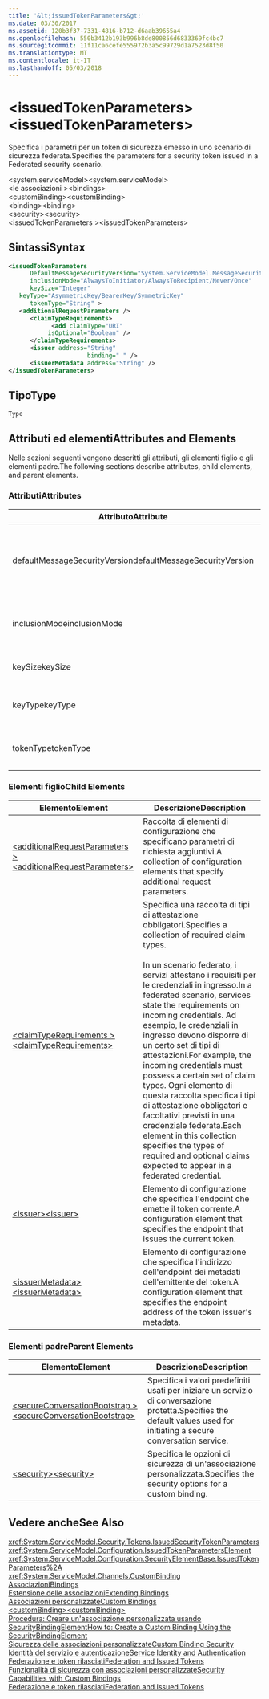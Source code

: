 ```yaml
---
title: '&lt;issuedTokenParameters&gt;'
ms.date: 03/30/2017
ms.assetid: 120b3f37-7331-4816-b712-d6aab39655a4
ms.openlocfilehash: 550b3412b193b996b8de800856d6833369fc4bc7
ms.sourcegitcommit: 11f11ca6cefe555972b3a5c99729d1a7523d8f50
ms.translationtype: MT
ms.contentlocale: it-IT
ms.lasthandoff: 05/03/2018
---
```

# <a name="ltissuedtokenparametersgt"></a><span data-ttu-id="c7887-102">&lt;issuedTokenParameters&gt;</span><span class="sxs-lookup"><span data-stu-id="c7887-102">&lt;issuedTokenParameters&gt;</span></span>
<span data-ttu-id="c7887-103">Specifica i parametri per un token di sicurezza emesso in uno scenario di sicurezza federata.</span><span class="sxs-lookup"><span data-stu-id="c7887-103">Specifies the parameters for a security token issued in a Federated security scenario.</span></span>  
  
 <span data-ttu-id="c7887-104">\<system.serviceModel></span><span class="sxs-lookup"><span data-stu-id="c7887-104">\<system.serviceModel></span></span>  
<span data-ttu-id="c7887-105">\<le associazioni ></span><span class="sxs-lookup"><span data-stu-id="c7887-105">\<bindings></span></span>  
<span data-ttu-id="c7887-106">\<customBinding></span><span class="sxs-lookup"><span data-stu-id="c7887-106">\<customBinding></span></span>  
<span data-ttu-id="c7887-107">\<binding></span><span class="sxs-lookup"><span data-stu-id="c7887-107">\<binding></span></span>  
<span data-ttu-id="c7887-108">\<security></span><span class="sxs-lookup"><span data-stu-id="c7887-108">\<security></span></span>  
<span data-ttu-id="c7887-109">\<issuedTokenParameters ></span><span class="sxs-lookup"><span data-stu-id="c7887-109">\<issuedTokenParameters></span></span>  
  
## <a name="syntax"></a><span data-ttu-id="c7887-110">Sintassi</span><span class="sxs-lookup"><span data-stu-id="c7887-110">Syntax</span></span>  
  
```xml  
<issuedTokenParameters   
      DefaultMessageSecurityVersion="System.ServiceModel.MessageSecurityVersion"  
      inclusionMode="AlwaysToInitiator/AlwaysToRecipient/Never/Once"  
      keySize="Integer"  
   keyType="AsymmetricKey/BearerKey/SymmetricKey"  
      tokenType="String" >  
   <additionalRequestParameters />  
      <claimTypeRequirements>  
            <add claimType="URI"  
           isOptional="Boolean" />  
      </claimTypeRequirements>  
      <issuer address="String"   
                      binding=" " />  
      <issuerMetadata address="String" />   
</issuedTokenParameters>  
```  
  
## <a name="type"></a><span data-ttu-id="c7887-111">Tipo</span><span class="sxs-lookup"><span data-stu-id="c7887-111">Type</span></span>  
 `Type`  
  
## <a name="attributes-and-elements"></a><span data-ttu-id="c7887-112">Attributi ed elementi</span><span class="sxs-lookup"><span data-stu-id="c7887-112">Attributes and Elements</span></span>  
 <span data-ttu-id="c7887-113">Nelle sezioni seguenti vengono descritti gli attributi, gli elementi figlio e gli elementi padre.</span><span class="sxs-lookup"><span data-stu-id="c7887-113">The following sections describe attributes, child elements, and parent elements.</span></span>  
  
### <a name="attributes"></a><span data-ttu-id="c7887-114">Attributi</span><span class="sxs-lookup"><span data-stu-id="c7887-114">Attributes</span></span>  
  
|<span data-ttu-id="c7887-115">Attributo</span><span class="sxs-lookup"><span data-stu-id="c7887-115">Attribute</span></span>|<span data-ttu-id="c7887-116">Descrizione</span><span class="sxs-lookup"><span data-stu-id="c7887-116">Description</span></span>|  
|---------------|-----------------|  
|<span data-ttu-id="c7887-117">defaultMessageSecurityVersion</span><span class="sxs-lookup"><span data-stu-id="c7887-117">defaultMessageSecurityVersion</span></span>|<span data-ttu-id="c7887-118">Specifica le versioni delle specifiche di sicurezza (WS-Security, WS-Trust, WS-Secure Conversation e WS-Security Policy) che devono essere supportate dall'associazione.</span><span class="sxs-lookup"><span data-stu-id="c7887-118">Specifies the versions of the security specifications, (WS-Security, WS-Trust, WS-Secure Conversation and WS-Security Policy) that must be supported by the binding.</span></span> <span data-ttu-id="c7887-119">Questo valore è di tipo <xref:System.ServiceModel.MessageSecurityVersion>.</span><span class="sxs-lookup"><span data-stu-id="c7887-119">This value is of type <xref:System.ServiceModel.MessageSecurityVersion>.</span></span>|  
|<span data-ttu-id="c7887-120">inclusionMode</span><span class="sxs-lookup"><span data-stu-id="c7887-120">inclusionMode</span></span>|<span data-ttu-id="c7887-121">Specifica i requisiti di inclusione del token.</span><span class="sxs-lookup"><span data-stu-id="c7887-121">Specifies the token inclusion requirements.</span></span> <span data-ttu-id="c7887-122">L'attributo è di tipo <xref:System.ServiceModel.Security.Tokens.SecurityTokenInclusionMode>.</span><span class="sxs-lookup"><span data-stu-id="c7887-122">This attribute is of type <xref:System.ServiceModel.Security.Tokens.SecurityTokenInclusionMode>.</span></span>|  
|<span data-ttu-id="c7887-123">keySize</span><span class="sxs-lookup"><span data-stu-id="c7887-123">keySize</span></span>|<span data-ttu-id="c7887-124">Valore intero che specifica le dimensioni di chiave del token.</span><span class="sxs-lookup"><span data-stu-id="c7887-124">An integer that specifies the token key size.</span></span> <span data-ttu-id="c7887-125">Il valore predefinito è 256.</span><span class="sxs-lookup"><span data-stu-id="c7887-125">The default value is 256.</span></span>|  
|<span data-ttu-id="c7887-126">keyType</span><span class="sxs-lookup"><span data-stu-id="c7887-126">keyType</span></span>|<span data-ttu-id="c7887-127">Valore valido di <xref:System.IdentityModel.Tokens.SecurityKeyType> che specifica il tipo di chiave.</span><span class="sxs-lookup"><span data-stu-id="c7887-127">A valid value of <xref:System.IdentityModel.Tokens.SecurityKeyType> that specifies the key type.</span></span> <span data-ttu-id="c7887-128">Il valore predefinito è `SymmetricKey`.</span><span class="sxs-lookup"><span data-stu-id="c7887-128">The default is `SymmetricKey`.</span></span>|  
|<span data-ttu-id="c7887-129">tokenType</span><span class="sxs-lookup"><span data-stu-id="c7887-129">tokenType</span></span>|<span data-ttu-id="c7887-130">Stringa che specifica il tipo di token.</span><span class="sxs-lookup"><span data-stu-id="c7887-130">A string that specifies the token type.</span></span> <span data-ttu-id="c7887-131">Il valore predefinito è http://docs.oasis-open.org/wss/oasis-wss-saml-token-profile-1.1#SAML.</span><span class="sxs-lookup"><span data-stu-id="c7887-131">The default is "http://docs.oasis-open.org/wss/oasis-wss-saml-token-profile-1.1#SAML".</span></span>|  
  
### <a name="child-elements"></a><span data-ttu-id="c7887-132">Elementi figlio</span><span class="sxs-lookup"><span data-stu-id="c7887-132">Child Elements</span></span>  
  
|<span data-ttu-id="c7887-133">Elemento</span><span class="sxs-lookup"><span data-stu-id="c7887-133">Element</span></span>|<span data-ttu-id="c7887-134">Descrizione</span><span class="sxs-lookup"><span data-stu-id="c7887-134">Description</span></span>|  
|-------------|-----------------|  
|[<span data-ttu-id="c7887-135">\<additionalRequestParameters ></span><span class="sxs-lookup"><span data-stu-id="c7887-135">\<additionalRequestParameters></span></span>](../../../../../docs/framework/configure-apps/file-schema/wcf/additionalrequestparameters-element.md)|<span data-ttu-id="c7887-136">Raccolta di elementi di configurazione che specificano parametri di richiesta aggiuntivi.</span><span class="sxs-lookup"><span data-stu-id="c7887-136">A collection of configuration elements that specify additional request parameters.</span></span>|  
|[<span data-ttu-id="c7887-137">\<claimTypeRequirements ></span><span class="sxs-lookup"><span data-stu-id="c7887-137">\<claimTypeRequirements></span></span>](../../../../../docs/framework/configure-apps/file-schema/wcf/claimtyperequirements-element.md)|<span data-ttu-id="c7887-138">Specifica una raccolta di tipi di attestazione obbligatori.</span><span class="sxs-lookup"><span data-stu-id="c7887-138">Specifies a collection of required claim types.</span></span><br /><br /> <span data-ttu-id="c7887-139">In un scenario federato, i servizi attestano i requisiti per le credenziali in ingresso.</span><span class="sxs-lookup"><span data-stu-id="c7887-139">In a federated scenario, services state the requirements on incoming credentials.</span></span> <span data-ttu-id="c7887-140">Ad esempio, le credenziali in ingresso devono disporre di un certo set di tipi di attestazioni.</span><span class="sxs-lookup"><span data-stu-id="c7887-140">For example, the incoming credentials must possess a certain set of claim types.</span></span> <span data-ttu-id="c7887-141">Ogni elemento di questa raccolta specifica i tipi di attestazione obbligatori e facoltativi previsti in una credenziale federata.</span><span class="sxs-lookup"><span data-stu-id="c7887-141">Each element in this collection specifies the types of required and optional claims expected to appear in a federated credential.</span></span>|  
|[<span data-ttu-id="c7887-142">\<issuer></span><span class="sxs-lookup"><span data-stu-id="c7887-142">\<issuer></span></span>](../../../../../docs/framework/configure-apps/file-schema/wcf/issuer-of-issuedtokenparameters.md)|<span data-ttu-id="c7887-143">Elemento di configurazione che specifica l'endpoint che emette il token corrente.</span><span class="sxs-lookup"><span data-stu-id="c7887-143">A configuration element that specifies the endpoint that issues the current token.</span></span>|  
|[<span data-ttu-id="c7887-144">\<issuerMetadata></span><span class="sxs-lookup"><span data-stu-id="c7887-144">\<issuerMetadata></span></span>](../../../../../docs/framework/configure-apps/file-schema/wcf/issuermetadata-of-issuedtokenparameters.md)|<span data-ttu-id="c7887-145">Elemento di configurazione che specifica l'indirizzo dell'endpoint dei metadati dell'emittente del token.</span><span class="sxs-lookup"><span data-stu-id="c7887-145">A configuration element that specifies the endpoint address of the token issuer's metadata.</span></span>|  
  
### <a name="parent-elements"></a><span data-ttu-id="c7887-146">Elementi padre</span><span class="sxs-lookup"><span data-stu-id="c7887-146">Parent Elements</span></span>  
  
|<span data-ttu-id="c7887-147">Elemento</span><span class="sxs-lookup"><span data-stu-id="c7887-147">Element</span></span>|<span data-ttu-id="c7887-148">Descrizione</span><span class="sxs-lookup"><span data-stu-id="c7887-148">Description</span></span>|  
|-------------|-----------------|  
|[<span data-ttu-id="c7887-149">\<secureConversationBootstrap ></span><span class="sxs-lookup"><span data-stu-id="c7887-149">\<secureConversationBootstrap></span></span>](../../../../../docs/framework/configure-apps/file-schema/wcf/secureconversationbootstrap.md)|<span data-ttu-id="c7887-150">Specifica i valori predefiniti usati per iniziare un servizio di conversazione protetta.</span><span class="sxs-lookup"><span data-stu-id="c7887-150">Specifies the default values used for initiating a secure conversation service.</span></span>|  
|[<span data-ttu-id="c7887-151">\<security></span><span class="sxs-lookup"><span data-stu-id="c7887-151">\<security></span></span>](../../../../../docs/framework/configure-apps/file-schema/wcf/security-of-custombinding.md)|<span data-ttu-id="c7887-152">Specifica le opzioni di sicurezza di un'associazione personalizzata.</span><span class="sxs-lookup"><span data-stu-id="c7887-152">Specifies the security options for a custom binding.</span></span>|  
  
## <a name="see-also"></a><span data-ttu-id="c7887-153">Vedere anche</span><span class="sxs-lookup"><span data-stu-id="c7887-153">See Also</span></span>  
 <xref:System.ServiceModel.Security.Tokens.IssuedSecurityTokenParameters>  
 <xref:System.ServiceModel.Configuration.IssuedTokenParametersElement>  
 <xref:System.ServiceModel.Configuration.SecurityElementBase.IssuedTokenParameters%2A>  
 <xref:System.ServiceModel.Channels.CustomBinding>  
 [<span data-ttu-id="c7887-154">Associazioni</span><span class="sxs-lookup"><span data-stu-id="c7887-154">Bindings</span></span>](../../../../../docs/framework/wcf/bindings.md)  
 [<span data-ttu-id="c7887-155">Estensione delle associazioni</span><span class="sxs-lookup"><span data-stu-id="c7887-155">Extending Bindings</span></span>](../../../../../docs/framework/wcf/extending/extending-bindings.md)  
 [<span data-ttu-id="c7887-156">Associazioni personalizzate</span><span class="sxs-lookup"><span data-stu-id="c7887-156">Custom Bindings</span></span>](../../../../../docs/framework/wcf/extending/custom-bindings.md)  
 [<span data-ttu-id="c7887-157">\<customBinding></span><span class="sxs-lookup"><span data-stu-id="c7887-157">\<customBinding></span></span>](../../../../../docs/framework/configure-apps/file-schema/wcf/custombinding.md)  
 [<span data-ttu-id="c7887-158">Procedura: Creare un'associazione personalizzata usando SecurityBindingElement</span><span class="sxs-lookup"><span data-stu-id="c7887-158">How to: Create a Custom Binding Using the SecurityBindingElement</span></span>](../../../../../docs/framework/wcf/feature-details/how-to-create-a-custom-binding-using-the-securitybindingelement.md)  
 [<span data-ttu-id="c7887-159">Sicurezza delle associazioni personalizzate</span><span class="sxs-lookup"><span data-stu-id="c7887-159">Custom Binding Security</span></span>](../../../../../docs/framework/wcf/samples/custom-binding-security.md)  
 [<span data-ttu-id="c7887-160">Identità del servizio e autenticazione</span><span class="sxs-lookup"><span data-stu-id="c7887-160">Service Identity and Authentication</span></span>](../../../../../docs/framework/wcf/feature-details/service-identity-and-authentication.md)  
 [<span data-ttu-id="c7887-161">Federazione e token rilasciati</span><span class="sxs-lookup"><span data-stu-id="c7887-161">Federation and Issued Tokens</span></span>](../../../../../docs/framework/wcf/feature-details/federation-and-issued-tokens.md)  
 [<span data-ttu-id="c7887-162">Funzionalità di sicurezza con associazioni personalizzate</span><span class="sxs-lookup"><span data-stu-id="c7887-162">Security Capabilities with Custom Bindings</span></span>](../../../../../docs/framework/wcf/feature-details/security-capabilities-with-custom-bindings.md)  
 [<span data-ttu-id="c7887-163">Federazione e token rilasciati</span><span class="sxs-lookup"><span data-stu-id="c7887-163">Federation and Issued Tokens</span></span>](../../../../../docs/framework/wcf/feature-details/federation-and-issued-tokens.md)
